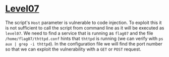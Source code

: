 # [Level07](https://exploit-exercises.com/nebula/level07/)
The script's `Host` parameter is vulnerable to code injection. To exploit this
it is not sufficient to call the script from command line as it will be executed
as `level07`. We need to find a service that is running as `flag07` and the file
`/home/flag07/thttpd.conf` hints that `thttpd` is running (we can verify with
`ps aux | grep -i thttpd`). In the configuration file we will find the port number
so that we can exploit the vulnerability with a `GET` or `POST` request.
